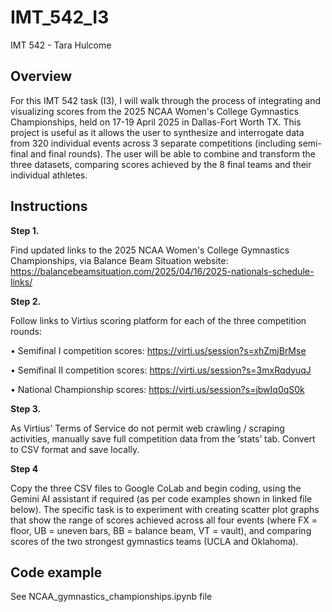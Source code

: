 # IMT_542_I3

IMT 542 - Tara Hulcome

## Overview

For this IMT 542 task (I3), I will walk through the process of integrating and visualizing scores from the 2025 NCAA Women's College Gymnastics Championships, held on 17-19 April 2025 in Dallas-Fort Worth TX. This project is useful as it allows the user to synthesize and interrogate data from 320 individual events across 3 separate competitions (including semi-final and final rounds). The user will be able to combine and transform the three datasets, comparing scores achieved by the 8 final teams and their individual athletes.

## Instructions

**Step 1.**

Find updated links to the 2025 NCAA Women's College Gymnastics Championships, via Balance Beam Situation website: https://balancebeamsituation.com/2025/04/16/2025-nationals-schedule-links/

**Step 2.**

Follow links to Virtius scoring platform for each of the three competition rounds:

•	Semifinal I competition scores: https://virti.us/session?s=xhZmjBrMse 

•	Semifinal II competition scores: https://virti.us/session?s=3mxRqdyuqJ 

•	National Championship scores: https://virti.us/session?s=jbwIq0qS0k 

**Step 3.**

As Virtius' Terms of Service do not permit web crawling / scraping activities, manually save full competition data from the ‘stats’ tab. Convert to CSV format and save locally. 

**Step 4**

Copy the three CSV files to Google CoLab and begin coding, using the Gemini AI assistant if required (as per code examples shown in linked file below). The specific task is to experiment with creating scatter plot graphs that show the range of scores achieved across all four events (where FX = floor, UB = uneven bars, BB = balance beam, VT = vault), and comparing scores of the two strongest gymnastics teams (UCLA and Oklahoma).


## Code example
See NCAA_gymnastics_championships.ipynb file
